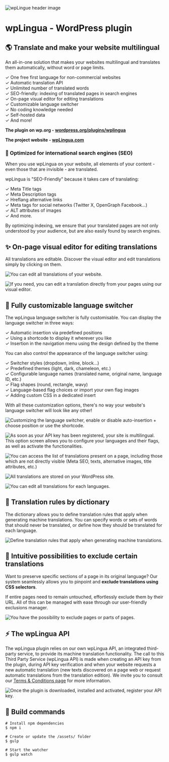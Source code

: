 ![wpLingue header image](https://raw.githubusercontent.com/julien-jacob/wplingua/master/wp-assets/banner-1544x500.png)

# wpLingua - WordPress plugin

## 🌎 Translate and make your website multilingual

An all-in-one solution that makes your websites multilingual and translates them automatically, without word or page limits.


✓ One free first language for non-commercial websites<br>
✓ Automatic translation API<br>
✓ Unlimited number of translated words<br>
✓ SEO-friendly: indexing of translated pages in search engines<br>
✓ On-page visual editor for editing translations<br>
✓ Customizable language switcher<br>
✓ No coding knowledge needed<br>
✓ Self-hosted data<br>
✓ And more!<br>

**The plugin on wp.org - [wordpress.org/plugins/wplingua](https://wordpress.org/plugins/wplingua/)**

**The project website - [wpLingua.com](https://wplingua.com)**

### 🚀 Optimized for international search engines (SEO)

When you use wpLingua on your website, all elements of your content - even those that are invisible - are translated.

wpLingua is "SEO-Friendly" because it takes care of translating:

✓ Meta Title tags<br>
✓ Meta Description tags<br>
✓ Hreflang alternative links<br>
✓ Meta tags for social networks (Twitter X, OpenGraph Facebook...)<br>
✓ ALT attributes of images<br>
✓ And more.<br>

By optimizing indexing, we ensure that your translated pages are not only understood by your audience, but are also easily found by search engines.

## ✨ On-page visual editor for editing translations

All translations are editable. Discover the visual editor and edit translations simply by clicking on them.

![You can edit all translations of your website.](https://raw.githubusercontent.com/julien-jacob/wplingua/master/wp-assets/screenshot-1.gif)

![If you need, you can edit a translation directly from your pages using our visual editor.](https://raw.githubusercontent.com/julien-jacob/wplingua/master/wp-assets/screenshot-9.jpg)

## 🎨 Fully customizable language switcher

The wpLingua language switcher is fully customisable. You can display the language switcher in three ways:

✓ Automatic insertion via predefined positions<br>
✓ Using a shortcode to display it wherever you like<br>
✓ Insertion in the navigation menu using the design defined by the theme<br>

You can also control the appearance of the language switcher using:

✓ Switcher styles (dropdown, inline, block...)<br>
✓ Predefined themes (light, dark, chameleon, etc.)<br>
✓ Configurable language names (translated name, original name, language ID, etc.)<br>
✓ Flag shapes (round, rectangle, wavy)<br>
✓ Language-based flag choices or import your own flag images<br>
✓ Adding custom CSS in a dedicated insert<br>

With all these customization options, there's no way your website's language switcher will look like any other!

![Customizing the language switcher, enable or disable auto-insertion + choose position or use the shortcode.](https://raw.githubusercontent.com/julien-jacob/wplingua/master/wp-assets/screenshot-6.jpg)

![As soon as your API key has been registered, your site is multilingual. This option screen allows you to configure your languages and their flags, as well as activate the functionalities.](https://raw.githubusercontent.com/julien-jacob/wplingua/master/wp-assets/screenshot-5.jpg)

![You can access the list of translations present on a page, including those which are not directly visible (Meta SEO, texts, alternative images, title attributes, etc.)](https://raw.githubusercontent.com/julien-jacob/wplingua/master/wp-assets/screenshot-10.jpg)

![All translations are stored on your WordPress site.](https://raw.githubusercontent.com/julien-jacob/wplingua/master/wp-assets/screenshot-11.jpg)

![You can edit all translations for each languages.](https://raw.githubusercontent.com/julien-jacob/wplingua/master/wp-assets/screenshot-12.jpg)

## 📖 Translation rules by dictionary

The dictionary allows you to define translation rules that apply when generating machine translations. You can specify words or sets of words that should never be translated, or define how they should be translated for each language.

![Define translation rules that apply when generating machine translations.](https://raw.githubusercontent.com/julien-jacob/wplingua/master/wp-assets/screenshot-7.jpg)

## 🧭 Intuitive possibilities to exclude certain translations

Want to preserve specific sections of a page in its original language? Our system seamlessly allows you to pinpoint and **exclude translations using CSS selectors**.

If entire pages need to remain untouched, effortlessly exclude them by their URL. All of this can be managed with ease through our user-friendly exclusions manager.

![You have the possibility to exclude pages or parts of pages.](https://raw.githubusercontent.com/julien-jacob/wplingua/master/wp-assets/screenshot-8.jpg)

## ⚡️ The wpLingua API

The wpLingua plugin relies on our own wpLingua API, an integrated third-party service, to provide its machine translation functionality. The call to this Third Party Service (wpLingua API) is made when creating an API key from the plugin, during API key verification and when your website requests a new automatic translation (new texts discovered on a page web or request automatic translations from the translation edition). We invite you to consult our [Terms &amp; Conditions page](https://wplingua.com/terms-and-conditions/) for more information.

![Once the plugin is downloaded, installed and activated, register your API key.](https://raw.githubusercontent.com/julien-jacob/wplingua/master/wp-assets/screenshot-4.jpg)

## 🤖 Build commands

```
# Install npm dependencies
$ npm i

# Create or update the /assets/ folder
$ gulp

# Start the watcher
$ gulp watch

```
